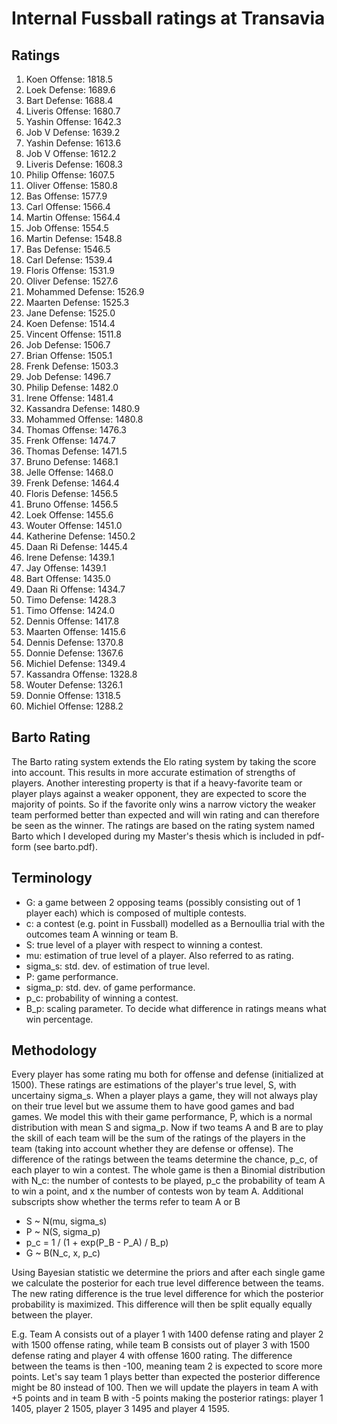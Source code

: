 # Internal Fussball ratings at Transavia
## Ratings
1. Koen Offense: 1818.5 
2. Loek Defense: 1689.6 
3. Bart Defense: 1688.4 
4. Liveris Offense: 1680.7 
5. Yashin Offense: 1642.3 
6. Job V Defense: 1639.2 
7. Yashin Defense: 1613.6 
8. Job V Offense: 1612.2 
9. Liveris Defense: 1608.3 
10. Philip Offense: 1607.5 
11. Oliver Offense: 1580.8 
12. Bas Offense: 1577.9 
13. Carl Offense: 1566.4 
14. Martin Offense: 1564.4 
15. Job Offense: 1554.5 
16. Martin Defense: 1548.8 
17. Bas Defense: 1546.5 
18. Carl Defense: 1539.4 
19. Floris Offense: 1531.9 
20. Oliver Defense: 1527.6 
21. Mohammed Defense: 1526.9 
22. Maarten Defense: 1525.3 
23. Jane Defense: 1525.0 
24. Koen Defense: 1514.4 
25. Vincent Offense: 1511.8 
26. Job Defense: 1506.7 
27. Brian Offense: 1505.1 
28. Frenk  Defense: 1503.3 
29. Job  Defense: 1496.7 
30. Philip Defense: 1482.0 
31. Irene Offense: 1481.4 
32. Kassandra Defense: 1480.9 
33. Mohammed Offense: 1480.8 
34. Thomas Offense: 1476.3 
35. Frenk Offense: 1474.7 
36. Thomas Defense: 1471.5 
37. Bruno Defense: 1468.1 
38. Jelle Offense: 1468.0 
39. Frenk Defense: 1464.4 
40. Floris Defense: 1456.5 
41. Bruno Offense: 1456.5 
42. Loek Offense: 1455.6 
43. Wouter Offense: 1451.0 
44. Katherine Defense: 1450.2 
45. Daan Ri Defense: 1445.4 
46. Irene Defense: 1439.1 
47. Jay Offense: 1439.1 
48. Bart Offense: 1435.0 
49. Daan Ri Offense: 1434.7 
50. Timo Defense: 1428.3 
51. Timo Offense: 1424.0 
52. Dennis Offense: 1417.8 
53. Maarten Offense: 1415.6 
54. Dennis Defense: 1370.8 
55. Donnie Defense: 1367.6 
56. Michiel Defense: 1349.4 
57. Kassandra Offense: 1328.8 
58. Wouter Defense: 1326.1 
59. Donnie Offense: 1318.5 
60. Michiel Offense: 1288.2 

## Barto Rating
The Barto rating system extends the Elo rating system by taking the score into account. This results in more accurate estimation of strengths of players. Another interesting property is that if a heavy-favorite team or player plays against a weaker opponent, they are expected to score the majority of points. So if the favorite only wins a narrow victory the weaker team performed better than expected and will win rating and can therefore be seen as the winner. The ratings are based on the rating system named Barto which I developed during my Master's thesis which is included in pdf-form (see barto.pdf).
## Terminology
- G: a game between 2 opposing teams (possibly consisting out of 1 player each) which is composed of multiple contests.
- c: a contest (e.g. point in Fussball) modelled as a Bernoullia trial with the outcomes team A winning or team B.
- S: true level of a player with respect to winning a contest.
- mu: estimation of true level of a player. Also referred to as rating.
- sigma_s: std. dev. of estimation of true level.
- P: game performance.
- sigma_p: std. dev. of game performance.
- p_c: probability of winning a contest.
- B_p: scaling parameter. To decide what difference in ratings means what win percentage.
## Methodology
Every player has some rating mu both for offense and defense (initialized at 1500). These ratings are estimations of the player's true level, S, with uncertainy sigma_s. When a player plays a game, they will not always play on their true level but we assume them to have good games and bad games. We model this with their game performance, P, which is a normal distribution with mean S and sigma_p. Now if two teams A and B are to play the skill of each team will be the sum of the ratings of the players in the team (taking into account whether they are defense or offense). The difference of the ratings between the teams determine the chance, p_c, of each player to win a contest. The whole game is then a Binomial distribution with N_c: the number of contests to be played, p_c the probability of team A to win a point, and x the number of contests won by team A. Additional subscripts show whether the terms refer to team A or B
- S ~ N(mu, sigma_s)
- P ~ N(S, sigma_p)
- p_c = 1 / (1 + exp(P_B - P_A) / B_p)
- G ~ B(N_c, x, p_c)

Using Bayesian statistic we determine the priors and after each single game we calculate the posterior for each true level difference between the teams. The new rating difference is the true level difference for which the posterior probability is maximized. This difference will then be split equally equally between the player. 

E.g. Team A consists out of a player 1 with 1400 defense rating and player 2 with 1500 offense rating, while team B consists out of player 3 with 1500 defense rating and player 4 with offense 1600 rating. The difference between the teams is then -100, meaning team 2 is expected to score more points. Let's say team 1 plays better than expected the posterior difference might be 80 instead of 100. Then we will update the players in team A with +5 points and in team B with -5 points making the posterior ratings: player 1 1405, player 2 1505, player 3 1495 and player 4 1595.